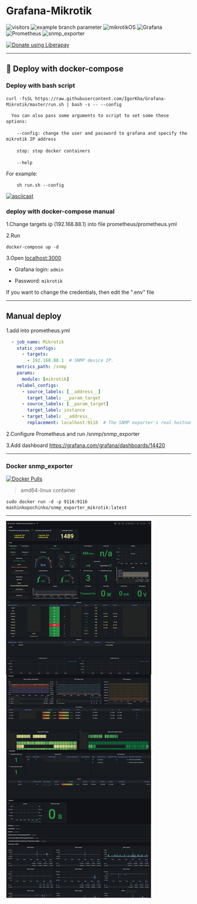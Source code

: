 # Grafana-Mikrotik

![visitors](https://visitor-badge.laobi.icu/badge?page_id=IgorKha.Grafana-Mikrotik)
![example branch parameter](https://github.com/IgorKha/Grafana-Mikrotik/actions/workflows/action.yml/badge.svg?branch=master)
![mikrotikOS](https://img.shields.io/badge/Mikrotik_ROS-v6.49-blue)
![Grafana](https://img.shields.io/badge/Grafana-v8.2.1-orange?logo=grafana)
![Prometheus](https://img.shields.io/badge/Prometheus-v2.30.3-red?logo=prometheus)
![snmp_exporter](https://img.shields.io/badge/snmp__exporter-v0.20.0-red?logo=prometheus)

[![Donate using Liberapay](https://liberapay.com/assets/widgets/donate.svg)](https://liberapay.com/~1772367/donate)

-----------

## 🐳 Deploy with docker-compose

### Deploy with bash script

```console
curl -fsSL https://raw.githubusercontent.com/IgorKha/Grafana-Mikrotik/master/run.sh | bash -s -- --config
```

```console
  You can also pass some arguments to script to set some these options:

    --config: change the user and password to grafana and specify the mikrotik IP address

    stop: stop docker containers

    --help
```

For example:

```console
    sh run.sh --config
```

[![asciicast](https://asciinema.org/a/nOhuc7LvI6bRWbg7dcvqFQ4Kc.png)](https://asciinema.org/a/nOhuc7LvI6bRWbg7dcvqFQ4Kc)

### deploy with docker-compose manual

1.Change targets ip (192.168.88.1) into file prometheus/prometheus.yml

2.Run

```console
docker-compose up -d
```

3.Open [localhost:3000](http://localhost:3000)

*  Grafana login: `admin`

*  Password: `mikrotik`

If you want to change the credentials, then edit the ".env" file

-----------

## Manual deploy

1.add into prometheus.yml

```yml
  - job_name: Mikrotik
    static_configs:
      - targets:
        - 192.168.88.1  # SNMP device IP.
    metrics_path: /snmp
    params:
      module: [mikrotik]
    relabel_configs:
      - source_labels: [__address__]
        target_label: __param_target
      - source_labels: [__param_target]
        target_label: instance
      - target_label: __address__
        replacement: localhost:9116  # The SNMP exporter's real hostname:port.
```

2.Configure Prometheus and run /snmp/snmp_exporter

3.Add dashboard <https://grafana.com/grafana/dashboards/14420>

-----------

### Docker snmp_exporter

[![Docker Pulls](https://img.shields.io/docker/pulls/mashinkopochinko/snmp_exporter_mikrotik?logo=docker)](https://hub.docker.com/repository/docker/mashinkopochinko/snmp_exporter_mikrotik)

> amd64-linux container

```console
sudo docker run -d -p 9116:9116 mashinkopochinko/snmp_exporter_mikrotik:latest
```

-----------
![img1](/readme/screen.png)

